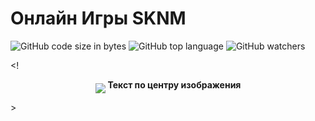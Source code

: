 # Онлайн Игры SKNM
![GitHub code size in bytes](https://img.shields.io/github/languages/code-size/OnlinegamesSKNM/mainFile?style=plastic) ![GitHub top language](https://img.shields.io/github/languages/top/OnlinegamesSKNM/mainFile?logo=GitHub&style=plastic) ![GitHub watchers](https://img.shields.io/github/watchers/OnlinegamesSKNM/mainFile?logoColor=blue&style=social)

<!
<p align="center"> 
  <img src="https://drakonhub.com/ide/doc/dzhamah/4" align="middle" /> <strong>Текст по центру изображения</strong>
</p>
>
